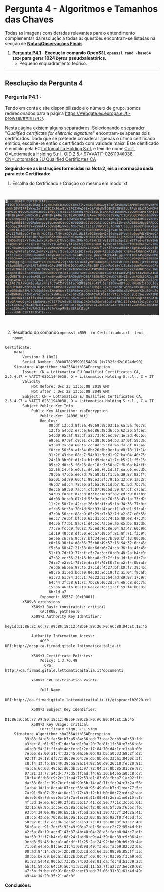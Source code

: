 # Pergunta 4 - Algoritmos e Tamanhos das Chaves

Todas as imagens consideradas relevantes para o entendimento complementar da resolução a todas as questões encontram-se listadas na secção de [**Notas/Observações Finais**](#notasobservações-finais).

1. [**Pergunta P4.1**]() - **Execução comando OpenSSL `openssl rand -base64 1024` para gerar 1024 *bytes* pseudoaleatórios.**
    - Pequeno enquadramento teórico.
    
---

## Resolução da Pergunta 4

### Pergunta P4.1 - 

Tendo em conta o site disponibilizado e o número de grupo, somos redirecionados para a página https://webgate.ec.europa.eu/tl-browser/#/tl/IT/45/.

Nesta página existem alguns separadores. Selecionando o separador "*Qualified certificate for eletronic signature*" encontram-se apenas dois certificados. Dado que se pretende considerar apenas o último certificado emitido, escolhe-se então o certificado com validade maior. Este certificado é emitido pela EC [Lottomatica Holding S.r.l.](https://webgate.ec.europa.eu/tl-browser/#/tl/IT/45) e tem de nome [C=IT, O=Lottomatica Holding S.r.l., OID.2.5.4.97=VATIT-02611940038, CN=Lottomatica EU Qualified Certificates CA](https://webgate.ec.europa.eu/tl-browser/#/tl/IT/45/2)

**Seguindo-se as instruções fornecidas na Nota 2, eis a informação dada para este Certificado:**

1. Escolha do Certificado e Criação do mesmo em modo txt.

<br/>

<p align="center">
    <img src="Certificado.PNG">
</p>

<br/>

2. Resultado do comando `openssl x509 -in Certificado.crt -text -noout`.

```
Certificate:
    Data:
        Version: 3 (0x2)
        Serial Number: 8300078235990154896 (0x732fcd2e1024de90)
    Signature Algorithm: sha256WithRSAEncryption
        Issuer: CN = Lottomatica EU Qualified Certificates CA, 2.5.4.97 = VATIT-02611940038, O = Lottomatica Holding S.r.l., C = IT
        Validity
            Not Before: Dec 23 13:56:08 2019 GMT
            Not After : Dec 22 13:56:08 2049 GMT
        Subject: CN = Lottomatica EU Qualified Certificates CA, 2.5.4.97 = VATIT-02611940038, O = Lottomatica Holding S.r.l., C = IT
        Subject Public Key Info:
            Public Key Algorithm: rsaEncryption
                Public-Key: (4096 bit)
                Modulus:
                    00:df:13:cd:8f:9a:49:69:b8:03:1e:6a:5a:f0:78:
                    12:f5:a4:d2:e7:ce:6e:86:28:d6:cb:62:26:5f:e2:
                    54:d0:95:af:92:df:a2:73:4d:ec:97:1e:2d:46:b5:
                    e9:e1:97:9f:c9:91:c7:d8:26:64:b3:a7:0f:59:3e:
                    e2:0d:2a:d9:60:45:cd:9d:c5:fd:96:f4:df:97:ee:
                    f0:ce:56:5b:af:64:6b:26:6b:0e:fa:d0:78:11:14:
                    31:2f:43:be:08:e7:54:01:fb:d1:97:ba:04:40:75:
                    24:10:8b:0f:d1:7a:b1:d9:0e:41:7c:b5:21:f5:16:
                    05:e2:d0:c5:f6:26:8e:18:c7:50:e7:f6:6a:b4:ff:
                    33:88:24:40:e6:2c:84:b8:94:2d:27:da:d0:ed:d6:
                    78:6a:47:db:ee:7d:78:a8:22:f1:5a:29:87:82:f4:
                    ba:01:5d:89:66:4c:99:e3:bf:79:1b:33:d9:1a:27:
                    46:d7:ed:c4:78:a6:af:ba:86:1d:b7:91:5d:7b:7a:
                    0e:c6:a9:50:7a:c4:cf:07:90:bd:59:07:cf:c7:a2:
                    54:93:f0:ec:d7:cd:d3:c2:3e:8f:82:8d:39:d7:bb:
                    4d:08:0c:a0:07:7d:53:9e:1e:76:53:43:1a:73:d2:
                    11:2c:58:7e:42:ae:26:8f:31:a5:1b:34:36:77:0e:
                    ef:a5:6c:3a:70:4d:9d:93:14:ac:f1:a9:e1:9f:a1:
                    d7:9b:56:cc:88:b9:05:29:b7:82:7d:a2:87:e0:53:
                    ee:c7:7e:bf:bf:30:63:d1:cd:74:16:90:e8:47:34:
                    84:5b:f7:b1:8a:71:d4:5c:7a:5e:a6:d5:b5:82:de:
                    77:7e:fc:c9:f0:22:75:ed:9c:8e:04:83:47:60:9e:
                    1d:19:40:c8:df:50:ec:a7:d9:5f:81:8f:71:f3:94:
                    5e:e6:c6:7a:9c:27:bf:34:6e:7b:90:bf:f3:00:0e:
                    c0:16:90:f4:d8:66:75:b0:49:57:16:94:32:6c:46:
                    f5:6a:68:47:21:58:0e:6d:b6:74:cb:36:fa:4f:43:
                    51:f9:7d:f9:77:cf:c5:7a:2c:f0:d0:48:2a:b4:e0:
                    47:82:ec:36:2f:46:bb:a8:c7:7f:fb:1d:fe:01:7a:
                    7d:e7:e2:e1:75:8b:da:6f:78:55:7c:a2:f4:5b:a3:
                    7e:d6:eb:ea:97:45:27:1d:f4:27:bf:b0:f7:39:46:
                    e8:7b:d1:ed:bd:e9:0e:03:5d:19:f2:a1:04:f9:af:
                    e1:73:61:84:3c:51:7e:22:b3:64:ad:d9:97:17:97:
                    64:44:3f:58:61:7c:7b:c6:d6:2d:74:e6:c8:dc:7a:
                    15:06:46:f6:85:19:6a:ce:0c:11:cf:59:f4:b8:d6:
                    6b:1d:a7
                Exponent: 65537 (0x10001)
        X509v3 extensions:
            X509v3 Basic Constraints: critical
                CA:TRUE, pathlen:0
            X509v3 Authority Key Identifier: 
                keyid:D1:86:2C:6C:77:A9:80:18:12:4B:6F:89:26:F0:AC:B0:04:EC:1E:45

            Authority Information Access: 
                OCSP - URI:http://ocsp.ca.firmadigitale.lottomaticaitalia.it

            X509v3 Certificate Policies: 
                Policy: 1.3.76.49
                  CPS: http://ca.firmadigitale.lottomaticaitalia.it/documenti

            X509v3 CRL Distribution Points: 

                Full Name:
                  URI:http://ca.firmadigitale.lottomaticaitalia.it/qtspcacrlh2020.crl

            X509v3 Subject Key Identifier: 
                D1:86:2C:6C:77:A9:80:18:12:4B:6F:89:26:F0:AC:B0:04:EC:1E:45
            X509v3 Key Usage: critical
                Certificate Sign, CRL Sign
    Signature Algorithm: sha256WithRSAEncryption
         39:83:f8:e5:fa:50:b7:a5:84:66:ed:73:ca:2c:b9:a8:59:fd:
         a3:ec:81:61:52:d7:da:3a:d1:0a:20:7e:8f:1f:38:e7:66:e6:
         a6:d0:58:2f:ff:a9:4e:fe:d1:2e:17:84:70:d4:1c:c1:a0:00:
         7e:66:da:00:a1:47:32:45:ea:56:0b:02:b5:a0:33:68:2f:d2:
         92:ff:36:18:df:72:d6:0e:64:3e:d5:8b:de:33:a1:84:0c:3f:
         c8:f4:13:fb:b8:49:38:ba:8a:14:92:50:d9:26:10:fe:20:81:
         4a:ca:6c:63:48:a2:d6:db:51:97:72:04:37:0b:85:81:8e:97:
         07:21:33:77:a4:d4:77:d5:ff:ad:f4:65:36:b4:e5:a0:c8:c7:
         10:f4:6f:b6:c9:2e:11:a4:72:53:e1:83:68:fb:a7:1a:92:ff:
         da:33:6e:2c:39:70:cf:b6:99:5b:14:a8:7f:fc:94:c3:2a:56:
         1a:b4:10:1b:8c:a8:07:cc:53:b0:95:49:0a:b7:d1:ea:77:5c:
         7a:91:5b:07:2b:4c:0e:11:77:49:f2:b1:b0:8d:72:cd:a2:aa:
         dc:e0:0b:fd:ce:9a:1f:7a:6c:b6:81:55:63:2e:a1:e6:19:c5:
         4f:3d:1e:e6:6c:99:2f:81:35:17:41:cd:5e:77:1c:3c:61:61:
         d2:1b:6b:9b:1c:5e:c5:8a:ca:ec:f2:0b:ea:5f:3a:f6:6c:f6:
         93:b4:30:0e:98:00:b5:1b:7f:6d:2b:61:39:73:7f:24:2a:41:
         c8:cb:42:de:70:8a:b6:0a:15:23:03:85:8b:9a:f0:f4:5d:fb:
         50:97:01:f7:ec:d6:1e:a2:ce:63:7c:01:2b:80:3f:63:c7:40:
         56:6a:c1:91:7e:f5:92:49:98:a7:e1:5d:ea:c2:72:85:4d:bf:
         42:5a:8b:19:ac:d7:43:87:4b:48:04:28:a5:fa:b8:04:c7:df:
         ba:50:3f:f7:b4:c3:68:24:1a:d8:c9:a4:39:8c:89:c9:06:4c:
         9e:d3:55:45:bc:a3:a0:df:f1:25:2a:24:92:bd:9b:b9:99:4a:
         71:68:e4:eb:81:ae:21:41:08:9d:49:f3:e5:fa:69:82:32:0a:
         00:ad:87:14:c9:54:2b:88:b3:cd:dd:6e:35:88:9b:85:ff:35:
         d0:b5:be:69:be:a1:d3:2b:b0:2f:d0:0c:77:03:95:f3:a9:ed:
         91:83:54:48:90:b3:73:85:74:03:e8:01:da:fd:4d:b1:39:23:
         ab:f1:58:c6:64:19:a6:41:5c:0d:11:52:7f:a2:27:6e:80:68:
         a7:3b:f9:be:c0:93:6c:d2:ce:f3:ed:7f:06:31:81:61:4d:49:
         a9:44:16:20:35:21:a8:0f
```

**Conclusões:**


